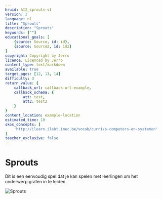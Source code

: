 ```yaml
---
hruid: AIZ_sprouts-v1
version: 3
language: nl
title: "Sprouts"
description: "Sprouts"
keywords: [""]
educational_goals: [
    {source: Source, id: id}, 
    {source: Source2, id: id2}
]
copyright: Copyright by Jerro
licence: Licenced by Jerro
content_type: text/markdown
available: true
target_ages: [12, 13, 14]
difficulty: 3
return_value: {
    callback_url: callback-url-example,
    callback_schema: {
        att: test,
        att2: test2
    }
}
content_location: example-location
estimated_time: 10
skos_concepts: [
    'http://ilearn.ilabt.imec.be/vocab/curr1/s-computers-en-systemen'
]
teacher_exclusive: false
---
```


# Sprouts
Dit is een eenvoudig spel dat je kan spelen met leerlingen om het onderwerp grafen in te leiden.

![](@youtube/https://www.youtube.com/embed/zq5TpgqAn_A "Sprouts")